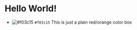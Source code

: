 # Hello World!
- ![#f03c15](https://placehold.it/15/f03c15/000000?text=+) `#f03c15`
This is just a plain red/orange color box
